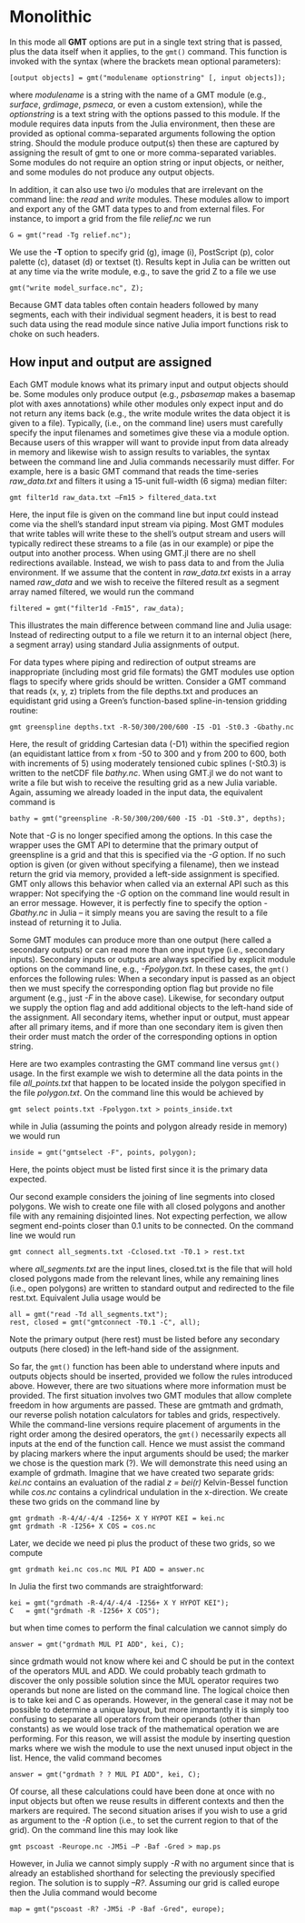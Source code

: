 # Monolithic

In this mode all **GMT** options are put in a single text string that is passed, plus the data
itself when it applies, to the ``gmt()`` command. This function is invoked with the syntax
(where the brackets mean optional parameters):

    [output objects] = gmt("modulename optionstring" [, input objects]);

where *modulename* is a string with the name of a GMT module (e.g., *surface*, *grdimage*,
*psmeca*, or even a custom extension), while the *optionstring* is a text string with the options
passed to this module. If the module requires data inputs from the Julia environment, then these
are provided as optional comma-separated arguments following the option string. Should the module
produce output(s) then these are captured by assigning the result of gmt to one or more comma-separated
variables. Some modules do not require an option string or input objects, or neither, and some modules
do not produce any output objects.

In addition, it can also use two i/o modules that are irrelevant on the command line:
the *read* and *write* modules. These modules allow to import and export any of the GMT
data types to and from external files. For instance, to import a grid from the file *relief.nc* we run

    G = gmt("read -Tg relief.nc");

We use the **-T** option to specify grid (g), image (i), PostScript (p), color palette (c), dataset (d)
or textset (t). Results kept in Julia can be written out at any time via the write module,
e.g., to save the grid Z to a file we use

    gmt("write model_surface.nc", Z);

Because GMT data tables often contain headers followed by many segments, each with their individual
segment headers, it is best to read such data using the read module since native Julia import functions
risk to choke on such headers.

## How input and output are assigned

Each GMT module knows what its primary input and output objects should be. Some modules only produce
output (e.g., *psbasemap* makes a basemap plot with axes annotations) while other modules only expect
input and do not return any items back (e.g., the write module writes the data object it is given to
a file). Typically, (i.e., on the command line) users must carefully specify the input filenames and
sometimes give these via a module option. Because users of this wrapper will want to provide input
from data already in memory and likewise wish to assign results to variables, the syntax between the
command line and Julia commands necessarily must differ. For example, here is a basic GMT command
that reads the time-series *raw_data.txt* and filters it using a 15-unit full-width (6 sigma) median filter:

    gmt filter1d raw_data.txt –Fm15 > filtered_data.txt

Here, the input file is given on the command line but input could instead come via the shell’s
standard input stream via piping. Most GMT modules that write tables will write these to the
shell’s output stream and users will typically redirect these streams to a file (as in our example)
or pipe the output into another process. When using GMT.jl there are no shell redirections available.
Instead, we wish to pass data to and from the Julia environment. If we assume that the content in
*raw_data.txt* exists in a array named *raw_data* and we wish to receive the filtered result
as a segment array named filtered, we would run the command

    filtered = gmt("filter1d -Fm15", raw_data);

This illustrates the main difference between command line and Julia usage: Instead of
redirecting output to a file we return it to an internal object (here, a segment array) using
standard Julia assignments of output.

For data types where piping and redirection of output streams are inappropriate (including most
grid file formats) the GMT modules use option flags to specify where grids should be written.
Consider a GMT command that reads (x, y, z) triplets from the file depths.txt and produces an
equidistant grid using a Green’s function-based spline-in-tension gridding routine:

    gmt greenspline depths.txt -R-50/300/200/600 -I5 -D1 -St0.3 -Gbathy.nc

Here, the result of gridding Cartesian data (-D1) within the specified region (an equidistant
lattice from x from -50 to 300 and y from 200 to 600, both with increments of 5) using moderately
tensioned cubic splines (-St0.3) is written to the netCDF file *bathy.nc*. When using GMT.jl
we do not want to write a file but wish to receive the resulting grid as a new Julia variable.
Again, assuming we already loaded in the input data, the equivalent command is

    bathy = gmt("greenspline -R-50/300/200/600 -I5 -D1 -St0.3", depths);

Note that *-G* is no longer specified among the options. In this case the wrapper uses the GMT API
to determine that the primary output of greenspline is a grid and that this is specified via the
*-G* option. If no such option is given (or given without specifying a filename), then we instead
return the grid via memory, provided a left-side assignment is specified. GMT only allows this
behavior when called via an external API such as this wrapper: Not specifying the *-G* option on
the command line would result in an error message. However, it is perfectly fine to specify the
option *-Gbathy.nc* in Julia – it simply means you are saving the result to a file instead
of returning it to Julia.

Some GMT modules can produce more than one output (here called a secondary outputs) or can read
more than one input type (i.e., secondary inputs). Secondary inputs or outputs are always
specified by explicit module options on the command line, e.g., *-Fpolygon.txt*. In these cases,
the ``gmt()`` enforces the following rules: When a secondary input is passed as an object then we
must specify the corresponding option flag but provide no file argument (e.g., just *-F* in the
above case). Likewise, for secondary output we supply the option flag and add additional objects
to the left-hand side of the assignment. All secondary items, whether input or output, must appear
after all primary items, and if more than one secondary item is given then their order must match
the order of the corresponding options in option string.

Here are two examples contrasting the GMT command line versus ``gmt()`` usage. In the first example
we wish to determine all the data points in the file *all_points.txt* that happen to be located inside
the polygon specified in the file *polygon.txt*. On the command line this would be achieved by

    gmt select points.txt -Fpolygon.txt > points_inside.txt

while in Julia (assuming the points and polygon already reside in memory) we would run

    inside = gmt("gmtselect -F", points, polygon);

Here, the points object must be listed first since it is the primary data expected.

Our second example considers the joining of line segments into closed polygons. We wish to create
one file with all closed polygons and another file with any remaining disjointed lines. Not expecting
perfection, we allow segment end-points closer than 0.1 units to be connected. On the command line
we would run

    gmt connect all_segments.txt -Cclosed.txt -T0.1 > rest.txt

where *all_segments.txt* are the input lines, closed.txt is the file that will hold closed polygons
made from the relevant lines, while any remaining lines (i.e., open polygons) are written to standard
output and redirected to the file rest.txt. Equivalent Julia usage would be

    all = gmt("read -Td all_segments.txt");
    rest, closed = gmt("gmtconnect -T0.1 -C", all);

Note the primary output (here rest) must be listed before any secondary outputs (here closed)
in the left-hand side of the assignment.

So far, the ``gmt()`` function has been able to understand where inputs and outputs objects should
be inserted, provided we follow the rules introduced above. However, there are two situations where more
information must be provided. The first situation involves two GMT modules that allow complete
freedom in how arguments are passed. These are gmtmath and grdmath, our reverse polish notation
calculators for tables and grids, respectively. While the command-line versions require placement
of arguments in the right order among the desired operators, the ``gmt()`` necessarily expects all
inputs at the end of the function call. Hence we must assist the command by placing markers
where the input arguments should be used; the marker we chose is the question mark (?). We will
demonstrate this need using an example of grdmath. Imagine that we have created two separate grids:
*kei.nc* contains an evaluation of the radial *z = bei(r)* Kelvin-Bessel function while *cos.nc*
contains a cylindrical undulation in the x-direction. We create these two grids on the command line by

    gmt grdmath -R-4/4/-4/4 -I256+ X Y HYPOT KEI = kei.nc
    gmt grdmath -R -I256+ X COS = cos.nc

Later, we decide we need pi plus the product of these two grids, so we compute

    gmt grdmath kei.nc cos.nc MUL PI ADD = answer.nc

In Julia the first two commands are straightforward:

    kei = gmt("grdmath -R-4/4/-4/4 -I256+ X Y HYPOT KEI");
    C   = gmt("grdmath -R -I256+ X COS");

but when time comes to perform the final calculation we cannot simply do

    answer = gmt("grdmath MUL PI ADD", kei, C);

since grdmath would not know where kei and C should be put in the context of the operators MUL and ADD.
We could probably teach grdmath to discover the only possible solution since the MUL operator requires
two operands but none are listed on the command line. The logical choice then is to take kei and C as
operands. However, in the general case it may not be possible to determine a unique layout, but more
importantly it is simply too confusing to separate all operators from their operands (other than
constants) as we would lose track of the mathematical operation we are performing. For this reason,
we will assist the module by inserting question marks where we wish the module to use the next unused
input object in the list. Hence, the valid command becomes

    answer = gmt("grdmath ? ? MUL PI ADD", kei, C);

Of course, all these calculations could have been done at once with no input objects but often we
reuse results in different contexts and then the markers are required. The second situation arises
if you wish to use a grid as argument to the *-R* option (i.e., to set the current region to that of
the grid). On the command line this may look like

    gmt pscoast -Reurope.nc -JM5i –P -Baf -Gred > map.ps

However, in Julia we cannot simply supply *-R* with no argument since that is already an established
shorthand for selecting the previously specified region. The solution is to supply *–R?*. Assuming our
grid is called europe then the Julia command would become

    map = gmt("pscoast -R? -JM5i -P -Baf -Gred", europe);

